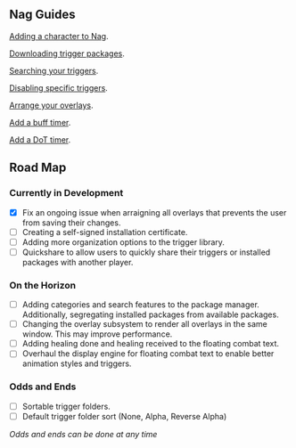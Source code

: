 ## Nag Guides

[Adding a character to Nag](/eq-nag/guides/add-character).

[Downloading trigger packages](/eq-nag/guides/download-packages).

[Searching your triggers](/eq-nag/guides/find-a-trigger).

[Disabling specific triggers](/eq-nag/guides/disabling-triggers).

[Arrange your overlays](/eq-nag/guides/arrange-overlays).

[Add a buff timer](/eq-nag/guides/add-buff-timer).

[Add a DoT timer](/eq-nag/guides/add-dot-timer).

## Road Map

### Currently in Development

- [X] Fix an ongoing issue when arraigning all overlays that prevents the user from saving their changes.
- [ ] Creating a self-signed installation certificate.
- [ ] Adding more organization options to the trigger library.
- [ ] Quickshare to allow users to quickly share their triggers or installed packages with another player.

### On the Horizon
- [ ] Adding categories and search features to the package manager. Additionally, segregating installed packages from available packages.
- [ ] Changing the overlay subsystem to render all overlays in the same window.  This may improve performance.
- [ ] Adding healing done and healing received to the floating combat text.
- [ ] Overhaul the display engine for floating combat text to enable better animation styles and triggers.

### Odds and Ends
- [ ] Sortable trigger folders.
- [ ] Default trigger folder sort (None, Alpha, Reverse Alpha)

*Odds and ends can be done at any time*
